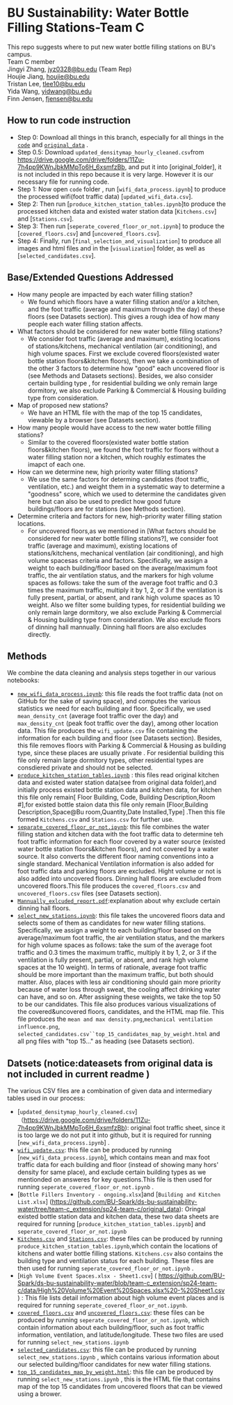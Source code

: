# BU Sustainability: Water Bottle Filling Stations-Team C
This repo suggests where to put new water bottle filling stations on BU's campus.<br>
Team C member<br>
Jingyi Zhang, jyz0328@bu.edu (Team Rep)<br>
Houjie Jiang, houjie@bu.edu<br>
Tristan Lee, tlee10@bu.edu<br>
Yida Wang, yidwang@bu.edu<br>
Finn Jensen, fjensen@bu.edu


## How to run code instruction
- Step 0: Download all things in this branch, especially for all things in the [`code`](https://github.com/BU-Spark/ds-bu-sustainability-water/tree/team-c_extension/sp24-team-c/code) and [`original_data`](https://github.com/BU-Spark/ds-bu-sustainability-water/tree/team-c_extension/sp24-team-c/original_data) .
- Step 0.5: Download `updated_densitymap_hourly_cleaned.csv`from https://drive.google.com/drive/folders/11Zu-7h4pp9KWnJbkMMpTo6H_6xsmfzBb, and put it into [original_folder], it is not included in this repo because it is very large. However it is our necessary file for running code.
- Step 1: Now open `code` folder , run [`wifi_data_process.ipynb`] to produce the  processed wifi(foot traffic data) [`updated_wifi_data.csv`].
- Step 2: Then run [`produce_kitchen_station_tables.ipynb`]to produce the processed kitchen data and existed water station data [`Kitchens.csv`] and [`Stations.csv`].
- Step 3: Then run [`seperate_covered_floor_or_not.ipynb`] to produce the [`covered_floors.csv`] and [`uncovered_floors.csv`].
- Step 4: Finally, run [`final_selection_and_visualization`] to produce all images and html files and  in the [`visualization`] folder, as well as [`selected_candidates.csv`].
 
## Base/Extended Questions Addressed
- How many people are impacted by each water filling station?
  - We found which floors have a water filling station and/or a kitchen, and the foot traffic (average and maximum through the day) of these floors (see Datasets section). This gives a rough idea of how many people each water filling station affects.
- What factors should be considered for new water bottle filling stations?
  - We consider foot traffic (average and maximum), existing locations of stations/kitchens, mechanical ventilation (air conditioning), and high volume spaces. First we exclude covered floors(existed water bottle station floors&kitchen floors), then we take a combination of the other 3 factors to determine how "good" each uncovered floor is (see Methods and Datasets sections). Besides, we also consider certain building type , for residential building we only remain large dormitory, we also exclude Parking & Commercial & Housing building type from consideration.
- Map of proposed new stations?
  - We have an HTML file with the map of the top 15 candidates, viewable by a browser (see Datasets section).
- How many people would have access to the new water bottle filling stations?
  - Similar to the covered floors(existed water bottle station floors&kitchen floors), we found the foot traffic for floors without a water filling station nor a kitchen, which roughly estimates the imapct of each one.
- How can we determine new, high priority water filling stations?
  - We use the same factors for determing candidates (foot traffic, ventilation, etc.) and weight them in a systematic way to determine a "goodness" score, which we used to determine the candidates given here but can also be used to predict how good future buildings/floors are for stations (see Methods section).
- Determine criteria and factors for new, high-priority water filling station locations.
  - For uncovered floors,as we mentioned in [What factors should be considered for new water bottle filling stations?], we consider foot traffic (average and maximum), existing locations of stations/kitchens, mechanical ventilation (air conditioning), and high volume spacesas criteria and factors. Specifically, we assign a weight to each building/floor based on the average/maximum foot traffic, the air ventilation status, and the markers for high volume spaces as follows: take the sum of the average foot traffic and 0.3 times the maximum traffic, multiply it by 1, 2, or 3 if the ventilation is fully present, partial, or absent, and rank high volume spaces as 10 weight. Also we filter some building types, for residential building we only remain large dormitory, we also exclude Parking & Commercial & Housing building type from consideration. We also exclude floors of dinning hall mannually. Dinning hall floors are also excludes directly.

## Methods
We combine the data cleaning and analysis steps together in our various notebooks:
- [`new_wifi_data_process.ipynb`](https://github.com/BU-Spark/ds-bu-sustainability-water/blob/team-c_extension/sp24-team-c/data/new_wifi_data_process.ipynb): this file reads the foot traffic data (not on GitHub for the sake of saving space), and computes the various statistics we need for each building and floor. Specifically, we used `mean_density_cnt` (average foot traffic over the day) and `max_density_cnt` (peak foot traffic over the day), among other location data. This file produces the `wifi_update.csv` file containing the information for each building and floor (see Datasets section). Besides, this file removes floors with Parking & Commercial & Housing as building type, since these places are usually private . For  residential building this file only remain large dormitory types, other residential types are consdiered private and should not be selected.
- [`produce_kitchen_station_tables.ipynb`](https://github.com/BU-Spark/ds-bu-sustainability-water/blob/team-c_extension/sp24-team-c/data/produce_kitchen_station_tables.ipynb) : this files read original kitchen data and existed water station data(see from original data folder),and initially process existed bottle station data and kitchen data, for kitchen this file only remain[ Floor	Building, Code,	Building Description,Room #],for existed bottle staion data this file only remain [Floor,Building Description,Space@Bu room,Quantity,Date Installed,Type] .Then this file formed `Kitchens.csv` and `Stations.csv` for further use.
- [`separate_covered_floor_or_not.ipynb`](https://github.com/BU-Spark/ds-bu-sustainability-water/blob/team-c_extension/sp24-team-c/data/seperate_covered_floor_or_not.ipynb): this file combines the water filling station and kitchen data with the foot traffic data to determine teh foot traffic information for each floor covered by a water source (existed water bottle station floors&kitchen floors), and not covered by a water source. It also converts the different floor naming conventions into a single standard. Mechanical Ventilation information is also added for foot traffic data and parking floors are excluded. Hight volume or not is also added into uncovered floors. Dinning hall floors are excluded from uncovered floors.This file produces the `covered_floors.csv` and `uncovered_floors.csv` files (see Datasets section).
- [`Mannually_exlcuded_report.pdf`](https://github.com/BU-Spark/ds-bu-sustainability-water/blob/team-c_extension/sp24-team-c/data/Mannually_exlcuded_report.pdf):explanation about why exclude certain dinning hall floors.
- [`select_new_stations.ipynb`](https://github.com/BU-Spark/ds-bu-sustainability-water/blob/team-c_extension/sp24-team-c/data/select_new_stations.ipynb): this file takes the uncovered floors data and selects some of them as candidates for new water filling stations. Specifically, we assign a weight to each building/floor based on the average/maximum foot traffic, the air ventilation status, and the markers for high volume spaces as follows: take the sum of the average foot traffic and 0.3 times the maximum traffic, multiply it by 1, 2, or 3 if the ventilation is fully present, partial, or absent, and rank high volume spaces at the 10 weight). In terms of rationale, average foot traffic should be more important than the maximum traffic, but both should matter. Also, places with less air conditioning should gain more priority because of water loss through sweat, the cooling affect drinking water can have, and so on. After assigning these weights, we take the top 50 to be our candidates. This file also produces various visualizations of the covered&uncovered floors, candidates, and the HTML map file. This file produces the `mean and max density.png`,`mechanical ventilation influence.png`, `selected_candidates.csv``top_15_candidates_map_by_weight.html` and all png files with "top 15..." as heading (see Datasets section).

## Datsets (notice:dateasets from original data is not included in current readme )
The various CSV files are a combination of given data and intermediary tables used in our process:
- [`updated_densitymap_hourly_cleaned.csv`]（https://drive.google.com/drive/folders/11Zu-7h4pp9KWnJbkMMpTo6H_6xsmfzBb): original foot traffic sheet, since it is too large we do not put it into github, but it is required for running [`new_wifi_data_process.ipynb`] .
- [`wifi_update.csv`](https://github.com/BU-Spark/ds-bu-sustainability-water/blob/team-c_extension/sp24-team-c/data/wifi_update.csv): this file can be produced by running [`new_wifi_data_process.ipynb`], which contains mean and max foot traffic data for each building and floor (instead of showing many hors' density for same place), and exclude certain building types as we mentionded on answeres for key questions.This file is then used for running `seperate_covered_floor_or_not.ipynb` .
- [`Bottle Fillers Inventory - ongoing.xlsx`]and [`Building and Kitchen List.xlsx`]  (https://github.com/BU-Spark/ds-bu-sustainability-water/tree/team-c_extension/sp24-team-c/original_data): Oringal existed bottle station data and kitchen data, these two data sheets are required for running [`produce_kitchen_station_tables.ipynb`] and `seperate_covered_floor_or_not.ipynb`
- [`Kitchens.csv`](https://github.com/BU-Spark/ds-bu-sustainability-water/blob/team-c_extension/sp24-team-c/data/Kitchens.csv) and [`Stations.csv`](https://github.com/BU-Spark/ds-bu-sustainability-water/blob/team-c_extension/sp24-team-c/data/Stations.csv): these files can be produced by running `produce_kitchen_station_tables.ipynb`,which contain the locations of kitchens and water bottle filling stations. `Kitchens.csv` also contains the building type and ventilation status for each building. These files are then used for running `seperate_covered_floor_or_not.ipynb` .
- [`High Volume Event Spaces.xlsx - Sheet1.csv`] ( https://github.com/BU-Spark/ds-bu-sustainability-water/blob/team-c_extension/sp24-team-c/data/High%20Volume%20Event%20Spaces.xlsx%20-%20Sheet1.csv ) : This file lists detail information about high volume event places and is required for running `seperate_covered_floor_or_not.ipynb`.
- [`covered_floors.csv`](https://github.com/BU-Spark/ds-bu-sustainability-water/blob/team-c_extension/sp24-team-c/data/covered_floors.csv) and [`uncovered_floors.csv`](https://github.com/BU-Spark/ds-bu-sustainability-water/blob/team-c_extension/sp24-team-c/data/uncovered_floors.csv): these files can be produced by running `seperate_covered_floor_or_not.ipynb`, which contain information about each building/floor, such as foot traffic information, ventilation, and latitude/longitude. These two files are used for running `select_new_stations.ipynb`
- [`selected_candidates.csv`](https://github.com/BU-Spark/ds-bu-sustainability-water/blob/team-c_extension/sp24-team-c/data/selected_candidates.csv): this file can be produced by running `select_new_stations.ipynb` , which contains various information about our selected building/floor candidates for new water filling stations.
- [`top_15_candidates_map_by_weight.html`](https://github.com/BU-Spark/ds-bu-sustainability-water/blob/team-c_extension/sp24-team-c/data/top_15_candidates_map_by_weight.html): this file can be produced by running `select_new_stations.ipynb` , this is the HTML file that contains map of the top 15 candidates from uncovered floors that can be viewed using a brower.
